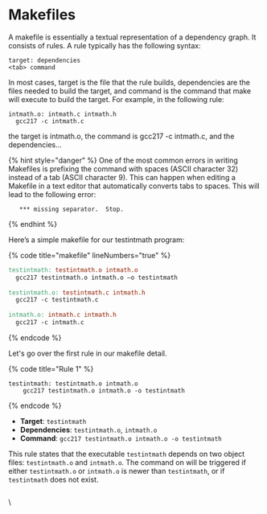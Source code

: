 # Makefiles

A makefile is essentially a textual representation of a dependency graph.  It consists of rules. A rule typically has the following syntax:

```
target: dependencies
<tab> command
```

In most cases, target is the file that the rule builds, dependencies are the files needed to build the target, and command is the command that make will execute to build the target.  For example, in the following rule:

```
intmath.o: intmath.c intmath.h
  gcc217 -c intmath.c
```

the target is intmath.o, the command is gcc217 -c intmath.c, and the dependencies...

{% hint style="danger" %}
One of the most common errors in writing Makefiles is prefixing the command with spaces (ASCII character 32) instead of a tab (ASCII character 9). This can happen when editing a Makefile in a text editor that automatically converts tabs to spaces. This will lead to the following error:

```
   *** missing separator.  Stop.
```
{% endhint %}

Here’s a simple makefile for our testintmath program:

{% code title="makefile" lineNumbers="true" %}
```makefile
testintmath: testintmath.o intmath.o
  gcc217 testintmath.o intmath.o –o testintmath
  
testintmath.o: testintmath.c intmath.h
  gcc217 -c testintmath.c
  
intmath.o: intmath.c intmath.h
  gcc217 -c intmath.c
```
{% endcode %}







Let's go over the first rule in our makefile detail. &#x20;

{% code title="Rule 1" %}
```make
testintmath: testintmath.o intmath.o
    gcc217 testintmath.o intmath.o -o testintmath
```
{% endcode %}

* **Target**: `testintmath`
* **Dependencies**: `testintmath.o`, `intmath.o`
* **Command**: `gcc217 testintmath.o intmath.o -o testintmath`

This rule states that the executable `testintmath` depends on two object files: `testintmath.o` and `intmath.o`. The command on will be triggered if either `testintmath.o` or `intmath.o` is newer than `testintmath`, or if `testintmath` does not exist.



<figure><img src="../../.gitbook/assets/Screenshot 2024-01-25 at 7.23.18 PM (2).png" alt=""><figcaption></figcaption></figure>

\
